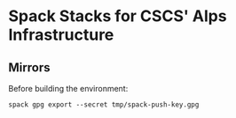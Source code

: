 # Spack Stacks for CSCS' Alps Infrastructure

## Mirrors

Before building the environment:

```
spack gpg export --secret tmp/spack-push-key.gpg
```
